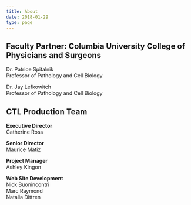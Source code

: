 ```yaml
---
title: About
date: 2018-01-29
type: page
---
```

<div class="pagecontentbody">
<h2>Faculty Partner: Columbia University College of Physicians and Surgeons</h2>

<p>Dr. Patrice Spitalnik<br>
Professor of Pathology and Cell Biology</p>

<p>Dr. Jay Lefkowitch<br>
Professor of Pathology and Cell Biology</p>

<h2><span class="caps">CTL</span> Production Team</h2>

<p><b>Executive Director</b><br>
Catherine Ross</p>

<p><b>Senior Director</b><br>
Maurice Matiz</p>

<p><b>Project Manager</b><br>
Ashley Kingon</p>

<p><b>Web Site Development</b><br>
Nick Buonincontri<br>
Marc Raymond<br>
Natalia Dittren</p>

</div>
